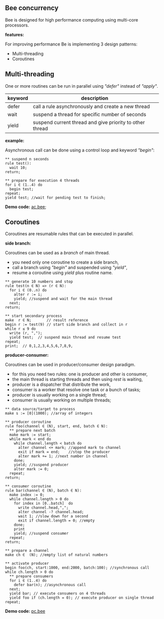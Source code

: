 ## Bee concurrency

Bee is designed for high performance computing using multi-core processors.

**features:**

For improving performance Be is implementing 3 design patterns:

* Multi-threading
* Coroutines

## Multi-threading

One or more routines can be run in parallel using _"defer"_ instead of _"apply"_.

keyword | description
--------|----------------------------------------------------------------------
defer   | call a rule asynchronously and create a new thread
wait    | suspend a thread for specific number of seconds
yield   | suspend current thread and give priority to other thread

**example:**

Asynchronous call can be done using a control loop and keyword _"begin"_:

```** suspend n seconds
rule test():
  wait 10;
return;
** prepare for execution 4 threads
for i ∈ (1..4) do
  begin test;
repeat;
yield test; //wait for pending test to finish;
```

**Demo code:** [ac.bee](./demo/ac.bee);

## Coroutines 

Coroutines are resumable rules that can be executed in parallel.

**side branch:**

Coroutines can be used as a _branch_ of main thread.

* you need only one coroutine to create a side branch,
* call a branch using _"begin"_ and suspended using _"yield"_,
* resume a coroutine using _yield_ plus routine name.

```
** generate 10 numbers and stop
rule test(n ∈ N) => (r ∈ N):
  for i ∈ (0..n) do
    alter r := i;    
    yield; //suspend and wait for the main thread
  next;
return;

** start secondary process
make  r ∈ N;       // result reference
begin r := test(9) // start side branch and collect in r 
while r ≤ 9 do
  write (r, ",");
  yield test;  // suspend main thread and resume test 
repeat;
print;  // 0,1,2,3,4,5,6,7,8,9,
```

**producer-consumer:**

Coroutines can be used in producer/consumer design paradigm.

* for this you need two rules: one is producer and other is consumer,
* the main thread is starting threads and then using _rest_ is waiting,
* producer is a dispatcher that distribute the work,
* consumer is a worker that resolve one task or a bunch of tasks;
* producer is usually working on a single thread;
* consumer is usually working on multiple threads;

```
** data source/target to process
make s := [0](1000); //array of integers
** producer coroutine
rule foo(channel ∈ (N), start, end, batch ∈ N):
  ** prepare next batch    
  make mark := start;
  while mark < end do    
    while channel.length < batch do
      alter channel <+ mark; //append mark to channel
      exit if mark = end;    //stop the producer
      alter mark += 1; //next number in channel
    done;
    yield; //suspend producer
    alter mark := 0;
  repeat;  
return;
** consumer coroutine
rule bar(channel ∈ (N), batch ∈ N):  
  make index := 0;
  while channel.length > 0 do
    for index in [0..batch]  do
      write channel.head,",";  
      alter channel -? channel.head;
      wait 1; //slow down for a second
      exit if channel.length = 0; //empty
    done;
    print
    yield; //suspend consumer
  repeat;  
return;
** prepare a channel
make ch ∈  (N); //empty list of natural numbers

** activate producer
begin foo(ch, start:1000, end:2000, batch:100); //synchronous call
while ch.length > 0 do
  ** prepare consumers
  for i ∈ (1..4) do
    defer bar(n); //asynchronous call
  next; 
  yield bar; // execute consumers on 4 threads
  yield foo if (ch.length = 0); // execute producer on single thread
repeat;  

``` 

**Demo code:** [pc.bee](./demo/pc.bee)
